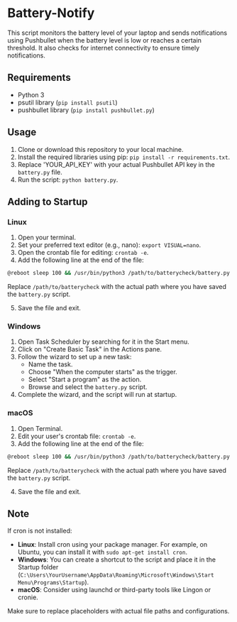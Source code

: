# Battery-Notify

This script monitors the battery level of your laptop and sends notifications using Pushbullet when the battery level is low or reaches a certain threshold. It also checks for internet connectivity to ensure timely notifications.

## Requirements

- Python 3
- psutil library (`pip install psutil`)
- pushbullet library (`pip install pushbullet.py`)

## Usage

1. Clone or download this repository to your local machine.
2. Install the required libraries using pip: `pip install -r requirements.txt`.
3. Replace 'YOUR_API_KEY' with your actual Pushbullet API key in the `battery.py` file.
4. Run the script: `python battery.py`.

## Adding to Startup

### Linux

1. Open your terminal.
2. Set your preferred text editor (e.g., nano): `export VISUAL=nano`.
3. Open the crontab file for editing: `crontab -e`.
4. Add the following line at the end of the file:

```bash
@reboot sleep 100 && /usr/bin/python3 /path/to/batterycheck/battery.py > /path/to/batterycheck/battery.log 2>&1
```

Replace `/path/to/batterycheck` with the actual path where you have saved the `battery.py` script.

5. Save the file and exit.

### Windows

1. Open Task Scheduler by searching for it in the Start menu.
2. Click on "Create Basic Task" in the Actions pane.
3. Follow the wizard to set up a new task:
   - Name the task.
   - Choose "When the computer starts" as the trigger.
   - Select "Start a program" as the action.
   - Browse and select the `battery.py` script.
4. Complete the wizard, and the script will run at startup.

### macOS

1. Open Terminal.
2. Edit your user's crontab file: `crontab -e`.
3. Add the following line at the end of the file:

```bash
@reboot sleep 100 && /usr/bin/python3 /path/to/batterycheck/battery.py > /path/to/batterycheck/battery.log 2>&1
```

Replace `/path/to/batterycheck` with the actual path where you have saved the `battery.py` script.

4. Save the file and exit.

## Note

If cron is not installed:

- **Linux**: Install cron using your package manager. For example, on Ubuntu, you can install it with `sudo apt-get install cron`.
- **Windows**: You can create a shortcut to the script and place it in the Startup folder (`C:\Users\YourUsername\AppData\Roaming\Microsoft\Windows\Start Menu\Programs\Startup`).
- **macOS**: Consider using launchd or third-party tools like Lingon or cronie.

Make sure to replace placeholders with actual file paths and configurations.

